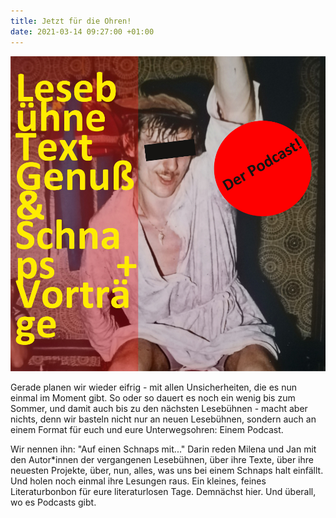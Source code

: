 ```yaml
---
title: Jetzt für die Ohren!
date: 2021-03-14 09:27:00 +01:00
---
```


![Logo_klein.jpg](/uploads/Logo_klein.jpg)

Gerade planen wir wieder eifrig - mit allen Unsicherheiten, die es nun einmal im Moment gibt. So oder so dauert es noch ein wenig bis zum Sommer, und damit auch bis zu den nächsten Lesebühnen - macht aber nichts, denn wir basteln nicht nur an neuen Lesebühnen, sondern auch an einem Format für euch und eure Unterwegsohren: Einem Podcast.

Wir nennen ihn: "Auf einen Schnaps mit..." Darin reden Milena und Jan mit den Autor\*innen der vergangenen Lesebühnen, über ihre Texte, über ihre neuesten Projekte, über, nun, alles, was uns bei einem Schnaps halt einfällt. Und holen noch einmal ihre Lesungen raus.  Ein kleines, feines Literaturbonbon für eure literaturlosen Tage. Demnächst hier. Und überall, wo es Podcasts gibt.